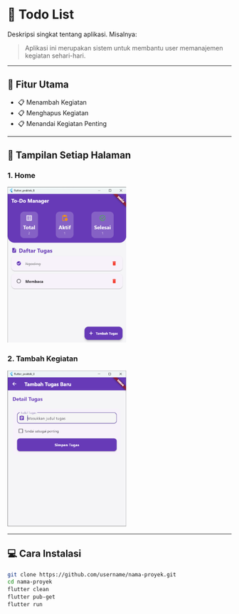# 📘 Todo List

Deskripsi singkat tentang aplikasi. Misalnya:

> Aplikasi ini merupakan sistem untuk membantu user memanajemen kegiatan sehari-hari.

---

## 🚀 Fitur Utama

- 📋 Menambah Kegiatan
- 📋 Menghapus Kegiatan
- 📋 Menandai Kegiatan Penting

---

## 📸 Tampilan Setiap Halaman

### 1. Home

<img src="./images/01.home.png" alt="home" height="350px">

### 2. Tambah Kegiatan

<img src="./images/02.add-item.png" alt="add-page" height="350px">

---

## 💻 Cara Instalasi

```bash
git clone https://github.com/username/nama-proyek.git
cd nama-proyek
flutter clean
flutter pub-get
flutter run
```
